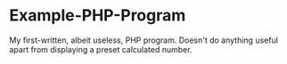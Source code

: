 # Example-PHP-Program
My first-written, albeit useless, PHP program. Doesn't do anything useful apart from displaying a preset calculated number.
